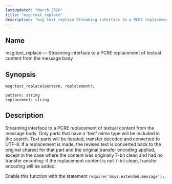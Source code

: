```yaml
---
lastUpdated: "March 2020"
title: "msg:text_replace"
description: "msg text replace Streaming interface to a PCRE replacement of textual content from the message body msg text replace pattern replacement Streaming interface to a PCRE replacement of textual content from the message body Only parts that have a text mime type will be included in the search Text parts..."
---
```


<a name="lua.ref.msg_text_replace"></a> 
## Name

msg:text_replace — Streaming interface to a PCRE replacement of textual content from the message body

<a name="idp16968128"></a> 
## Synopsis

`msg:text_replace(pattern, replacement);`

```
pattern: string
replacement: string
```
<a name="idp16971072"></a> 
## Description

Streaming interface to a PCRE replacement of textual content from the message body. Only parts that have a 'text' mime type will be included in the search. Text parts will be iterated, transfer decoded and converted to UTF-8\. If a replacement is made, the revised text is converted back to the original charset for that part and the original transfer encoding applied, except in the case where the content was originally 7-bit clean and had no transfer encoding: if the replacement content is not 7-bit clean, transfer encoding will be added.

Enable this function with the statement `require('msys.extended.message');`.